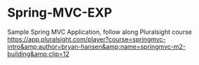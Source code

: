 # Spring-MVC-EXP
Sample Spring MVC Application, follow along Pluralsight course https://app.pluralsight.com/player?course=springmvc-intro&amp;author=bryan-hansen&amp;name=springmvc-m2-building&amp;clip=12

